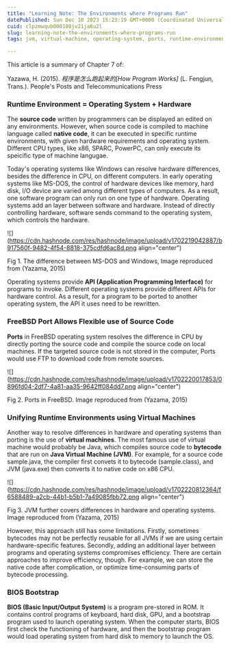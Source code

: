```yaml
---
title: "Learning Note: The Environments where Programs Run"
datePublished: Sun Dec 10 2023 15:23:19 GMT+0000 (Coordinated Universal Time)
cuid: clpzmwqub000108jv21ja6u2l
slug: learning-note-the-environments-where-programs-run
tags: jvm, virtual-machine, operating-system, ports, runtime-environment

---
```


This article is a summary of Chapter 7 of:

Yazawa, H. (2015). *程序是怎么跑起来的\[How Program Works\]* (L. Fengjun, Trans.). People's Posts and Telecommunications Press

### Runtime Environment = Operating System + Hardware

The **source code** written by programmers can be displayed an edited on any environments. However, when source code is compiled to machine language called **native code**, it can be executed in specific runtime environments, with given hardware requirements and operating system. Different CPU types, like x86, SPARC, PowerPC, can only execute its speicific type of machine langugae.

Today's operating systems like Windows can resolve hardware differences, besides the difference in CPU, on different computers. In early operating systems like MS-DOS, the control of hardware devices like memory, hard disk, I/O device are varied among different types of computers. As a result, one software program can only run on one type of hardware. Operating systems add an layer between software and hardware. Instead of directly controlling hardware, software sends command to the operating system, which controls the hardware.

![](https://cdn.hashnode.com/res/hashnode/image/upload/v1702219042887/b917560f-9482-4f54-8818-375cdfd6ac8d.png align="center")

Fig 1. The difference between MS-DOS and Windows, Image reproduced from (Yazama, 2015)

Operating systems provide **API (Application Programming Interface)** for programs to invoke. Different operating systems provide different APIs for hardware control. As a result, for a program to be ported to another operating system, the API it uses need to be rewritten.

### FreeBSD Port Allows Flexible use of Source Code

**Ports** in FreeBSD operating system resolves the difference in CPU by directly porting the source code and compile the source code on local machines. If the targeted source code is not stored in the computer, Ports would use FTP to download code from remote sources.

![](https://cdn.hashnode.com/res/hashnode/image/upload/v1702220017853/0896fd04-2df7-4a81-aa35-9642ff084dd7.png align="center")

Fig 2. Ports in FreeBSD. Image reproduced from (Yazama, 2015)

### Unifying Runtime Environments using Virtual Machines

Another way to resolve differences in hardware and operating systems than porting is the use of **virtual machines**. The most famous use of virtual machine would probably be Java, which compiles source code to **bytecode** that are run on **Java Virtual Machine (JVM)**. For example, for a source code sample.java, the compiler first convets it to bytecode (sample.class), and JVM (java.exe) then converts it to native code on x86 CPU.

![](https://cdn.hashnode.com/res/hashnode/image/upload/v1702220812364/f6588489-a2cb-44b1-b5b1-7a49085fbb72.png align="center")

Fig 3. JVM further covers differences in hardware and operating systems. Image reproduced from (Yazama, 2015)

However, this approach still has some limitations. Firstly, sometimes bytecodes may not be perfectly reusable for all JVMs if we are using certain hardware-specific features. Secondly, adding an additional layer between programs and operating systems compromises efficiency. There are certain approaches to improve efficiency, though. For example, we can store the native code after complication, or optimize time-consuming parts of bytecode processing.

### BIOS Bootstrap

**BIOS (Basic Input/Output System)** is a program pre-stored in ROM. It contains control programs of keyboard, hard disk, GPU, and a bootstrap program used to launch operating system. When the computer starts, BIOS first check the functioning of hardware, and then the bootstrap program would load operating system from hard disk to memory to launch the OS.